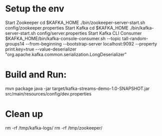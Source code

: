 # Setup the env
Start Zookeeper
cd $KAFKA_HOME
./bin/zookeeper-server-start.sh config/zookeeper.properties
Start Kafka
cd $KAFKA_HOME
./bin/kafka-server-start.sh config/server.properties
Start Kafka CLI Consumer
$KAFKA_HOME/bin/kafka-console-consumer.sh --topic tall-random-groups14 --from-beginning --bootstrap-server localhost:9092  --property print.key=true --value-deserializer "org.apache.kafka.common.serialization.LongDeserializer"

# Build and Run:
mvn package
java -jar target/kafka-streams-demo-1.0-SNAPSHOT.jar src/main/resources/config/dev.properties

# Clean up
rm -rf /tmp/kafka-logs/
rm -rf /tmp/zookeeper/